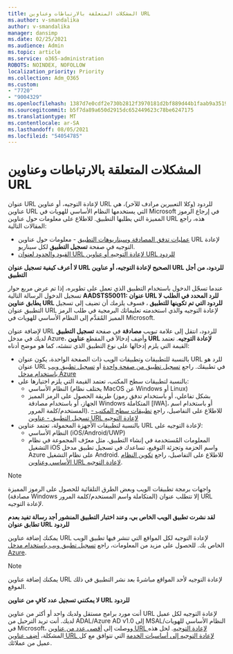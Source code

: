 ```yaml
---
title: المشكلات المتعلقة بالارتباطات وعناوين URL
ms.author: v-smandalika
author: v-smandalika
manager: dansimp
ms.date: 02/25/2021
ms.audience: Admin
ms.topic: article
ms.service: o365-administration
ROBOTS: NOINDEX, NOFOLLOW
localization_priority: Priority
ms.collection: Adm_O365
ms.custom:
- "7720"
- "9004329"
ms.openlocfilehash: 1387d7e0cdf2e730b2812f3970181d2bf889d44b1faab9a351911840909defb5
ms.sourcegitcommit: b5f7da89a650d2915dc652449623c78be6247175
ms.translationtype: MT
ms.contentlocale: ar-SA
ms.lasthandoff: 08/05/2021
ms.locfileid: "54054785"
---
```

# <a name="issues-with-links-and-urls"></a>المشكلات المتعلقة بالارتباطات وعناوين URL

عنوان URL لإعادة التوجيه، أو عناوين URL للردود (وكلا التعبيرين مرادف للآخر)، هي عناوين URL التي يستخدمها النظام الأساسي للهويات في Microsoft في إرجاع الرموز المميزة التي يطلبها التطبيق. للاطلاع على معلومات حول عناوين URL هذه، راجع المقالات التالية:

- [عمليات تدفق المصادقة وسيناريوهات التطبيق](https://docs.microsoft.com/azure/active-directory/develop/authentication-flows-app-scenarios) - معلومات حول عناوين URL لإعادة التوجيه في صفحة **تسجيل التطبيق** لكل سيناريو.
- [القيود والحدود لعنوان URL لإعادة التوجيه أو عناوين URL للردود](https://docs.microsoft.com/azure/active-directory/develop/reply-url)

**لا أعرف كيفية تسجيل عنوان URL الصحيح لإعادة التوجيه، أو عناوين URL للردود، من أجل التطبيق**

عندما تسجّل الدخول باستخدام التطبيق الذي تعمل على تطويره، إذا تم عرض مربع حوار تسجيل الدخول الرسالة التالية **AADSTS50011: عنوان URL للرد المحدد في الطلب لا يطابق عناوين URL للردود التي تم تكوينها للتطبيق <your app ID>**، فسوف يلزمك أن تضيف إلى تسجيل التطبيق عنوان URL لإعادة التوجيه والذي استخدمته تعليماتك البرمجية في طلب الرمز المميز المُقدَّم إلى النظام الأساسي للهويات في Microsoft.

لإضافة عنوان URL للردود، انتقل إلى علامة تبويب **مصادقة** في صفحة **تسجيل التطبيق** لديك في مدخل Azure، وأضِف إدخالاَ في المقطع **عناوين URL لإعادة التوجيه**. تعتمد القيمة التي يلزم إدخالها على نوع التطبيق الذي تنشئه، كما هو موضح أدناه:

- بالنسبة للتطبيقات وتطبيقات الويب ذات الصفحة الواحدة، يكون عنوان URL للرد هو عنوان URL في تطبيقك. راجع [تسجيل تطبيق من صفحة واحدة](https://docs.microsoft.com/azure/active-directory/develop/scenario-spa-app-registration#register-a-redirect-uri) أو [تسجيل تطبيق ويب باستخدام مدخل Azure](https://docs.microsoft.com/azure/active-directory/develop/scenario-web-app-sign-user-app-registration?tabs=aspnetcore#register-an-app-using-azure-portal)
- بالنسبة لتطبيقات سطح المكتب، تعتمد القيمة التي يلزم اختيارها على:
    - النظام الأساسي (يختلف نظام MacOS عن Windows أو Linux)
    - طريقة الحصول على الرمز المميز (بشكل تفاعلي، أو باستخدام تدفق رموز الجهاز، أو باستخدام مصادقة Windows المتكاملة [IWA]، أو باستخدام اسم المستخدم/كلمة المرور).
    للاطلاع على التفاصيل، راجع [تطبيقات سطح المكتب - تسجيل التطبيق - عناوين URL لإعادة التوجيه](https://docs.microsoft.com/azure/active-directory/develop/scenario-desktop-app-registration#redirect-uris)
- بالنسبة لتطبيقات الأجهزة المحمولة، تعتمد عناوين URL لإعادة التوجيه على:
    - النظام الأساسي (iOS/Android/UWP)
    - المعلومات المُستخدمة في إنشاء التطبيق، مثل معرّف المجموعة في نظام التشغيل iOS واسم الحزمة وتجزئة التوقيع، تساعدك في تسجيل تطبيق مدخل Azure على نظام التشغيل Android. للاطلاع على التفاصيل، راجع [تكوين النظام الأساسي وعناوين URL لإعادة التوجيه](https://docs.microsoft.com/azure/active-directory/develop/scenario-mobile-app-registration#platform-configuration-and-redirect-uris).

> [!NOTE]
> واجهات برمجة تطبيقات الويب وبعض الطرق التلقائية للحصول على الرموز المميزة (مصادقة Windows المتكاملة واسم المستخدم/كلمة المرور) إلا تتطلب عنوان URL لإعادة التوجيه.

**لقد نشرت تطبيق الويب الخاص بي، وعند اختبار التطبيق المنشور أجد رسالة تفيد بعدم تطابق عنوان URL للردود**

يمكنك إضافة عناوين URL لإعادة التوجيه لكل المواقع التي تنشر فيها تطبيق الويب الخاص بك. للحصول على مزيد من المعلومات، راجع [تسجيل تطبيق ويب باستخدام مدخل Azure](https://docs.microsoft.com/azure/active-directory/develop/scenario-web-app-sign-user-app-registration).

> [!NOTE]
> يمكنك إضافة عناوين URL لإعادة التوجيه لأحد المواقع مباشرةً بعد نشر التطبيق في ذلك الموقع.

**لا يمكنني تسجيل عدد كافٍ من عناوين URL للردود**

أنت مورد برامج مستقل ولديك واحد أو أكثر من عناوين URL لإعادة التوجيه لكل عميل لديك. أنت تريد الترحيل من ADAL/Azure AD v1.0 إلى MSAL/النظام الأساسي للهويات في Microsoft، ووصلت إلى [أقصى عدد من عناوين URL لإعادة التوجيه](https://docs.microsoft.com/azure/active-directory/develop/reply-url#maximum-number-of-redirect-uris). لحل هذه المشكلة، [أضِف عناوين URL لإعادة التوجيه إلى أساسيات الخدمة](https://docs.microsoft.com/azure/active-directory/develop/reply-url#add-redirect-uris-to-service-principals) التي تتوافق مع كل عميل من عملائك.
